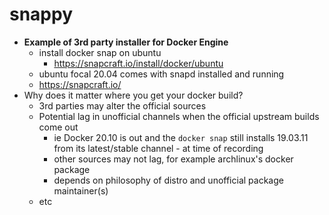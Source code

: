 # snappy

- **Example of 3rd party installer for Docker Engine**
  - install docker snap on ubuntu
    - https://snapcraft.io/install/docker/ubuntu
  - ubuntu focal 20.04 comes with snapd installed and running
  - https://snapcraft.io/
- Why does it matter where you get your docker build?
  - 3rd parties may alter the official sources
  - Potential lag in unofficial channels when the official upstream builds come out
    - ie Docker 20.10 is out and the `docker snap` still installs 19.03.11 from its latest/stable channel - at time of recording
    - other sources may not lag, for example archlinux's docker package
    - depends on philosophy of distro and unofficial package maintainer(s)
  - etc
